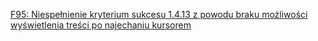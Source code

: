 [F95: Niespełnienie kryterium sukcesu 1.4.13 z powodu braku możliwości wyświetlenia treści po najechaniu kursorem](https://www.w3.org/WAI/WCAG22/Techniques/failures/F95)